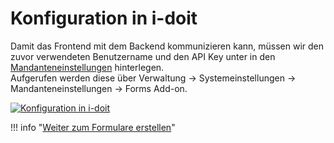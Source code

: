 # Konfiguration in i-doit

Damit das Frontend mit dem Backend kommunizieren kann, müssen wir den zuvor verwendeten Benutzername und den API Key unter in den [Mandanteneinstellungen](../../administration/systemeinstellungen/mandanteneinstellungen.md) hinterlegen.  
Aufgerufen werden diese über Verwaltung → Systemeinstellungen → Mandanteneinstellungen → Forms Add-on.

[![Konfiguration in i-doit](../../assets/images/de/i-doit-pro-add-ons/forms/konfiguration-i-doit/konfig-i-doit.png)](../../assets/images/de/i-doit-pro-add-ons/forms/konfiguration-i-doit/konfig-i-doit.png)

!!! info "[Weiter zum Formulare erstellen](./forms-verwenden.md)"